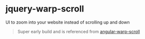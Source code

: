 # jquery-warp-scroll
UI to zoom into your website instead of scrolling up and down

> Super early build and is referenced from [angular-warp-scroll](//github.com/nextlevelshit/angular-warp-scroll)
